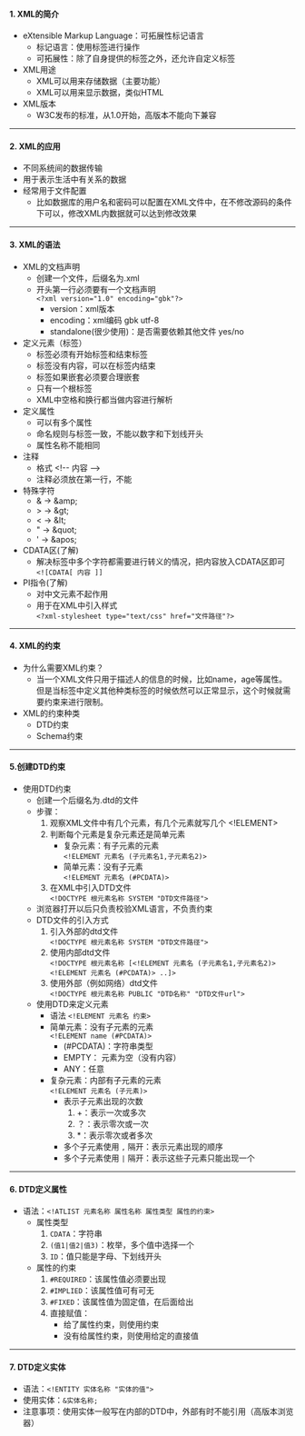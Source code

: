 #### 1. XML的简介
* eXtensible Markup Language：可拓展性标记语言
    - 标记语言：使用标签进行操作
    - 可拓展性：除了自身提供的标签之外，还允许自定义标签
* XML用途
    - XML可以用来存储数据（主要功能）
    - XML可以用来显示数据，类似HTML
* XML版本
    - W3C发布的标准，从1.0开始，高版本不能向下兼容
---     
#### 2. XML的应用   
* 不同系统间的数据传输
* 用于表示生活中有关系的数据
* 经常用于文件配置
    - 比如数据库的用户名和密码可以配置在XML文件中，在不修改源码的条件下可以，修改XML内数据就可以达到修改效果
---     
#### 3. XML的语法
* XML的文档声明
    - 创建一个文件，后缀名为.xml
    - 开头第一行必须要有一个文档声明
      <br>`<?xml version="1.0" encoding="gbk"?>`
        - version：xml版本
        - encoding：xml编码 gbk utf-8
        - standalone(很少使用)：是否需要依赖其他文件 yes/no
* 定义元素（标签）
    - 标签必须有开始标签和结束标签
    - 标签没有内容，可以在标签内结束
    - 标签如果嵌套必须要合理嵌套
    - 只有一个根标签
    - XML中空格和换行都当做内容进行解析
* 定义属性
    - 可以有多个属性
    - 命名规则与标签一致，不能以数字和下划线开头
    - 属性名称不能相同
* 注释
    - 格式 \<!-- 内容 -->
    - 注释必须放在第一行，不能
* 特殊字符
    - & -> \&amp;
    - \> -> \&gt;
    - < -> \&lt;
    - " -> \&quot;
    - ' -> \&apos;
* CDATA区(了解) 
    - 解决标签中多个字符都需要进行转义的情况，把内容放入CDATA区即可
    <br> `<![CDATA[ 内容 ]]`
* PI指令(了解)
    - 对中文元素不起作用
    - 用于在XML中引入样式
    <br>`<?xml-stylesheet type="text/css" href="文件路径"?>`
--- 
#### 4. XML的约束     
* 为什么需要XML约束？
    - 当一个XML文件只用于描述人的信息的时候，比如name，age等属性。
      但是当标签中定义其他种类标签的时候依然可以正常显示，这个时候就需要约束来进行限制。
* XML的约束种类
    - DTD约束
    - Schema约束
--- 
#### 5.创建DTD约束
* 使用DTD约束
    - 创建一个后缀名为.dtd的文件
    - 步骤：
        1. 观察XML文件中有几个元素，有几个元素就写几个 <!ELEMENT>
        2. 判断每个元素是复杂元素还是简单元素
             * 复杂元素：有子元素的元素
             <br>`<!ELEMENT 元素名 (子元素名1,子元素名2)>`
             * 简单元素：没有子元素
             <br>`<!ELEMENT 元素名 (#PCDATA)>`
        3. 在XML中引入DTD文件     
             `<!DOCTYPE 根元素名称 SYSTEM "DTD文件路径">`
    - 浏览器打开以后只负责校验XML语言，不负责约束    
    - DTD文件的引入方式
        1. 引入外部的dtd文件
        <br>`<!DOCTYPE 根元素名称 SYSTEM "DTD文件路径">`
        2. 使用内部dtd文件
        <br>`<!DOCTYPE 根元素名称 [<!ELEMENT 元素名 (子元素名1,子元素名2)> <!ELEMENT 元素名 (#PCDATA)> ..]>`
        3. 使用外部（例如网络）dtd文件
        <br>`<!DOCTYPE 根元素名称 PUBLIC "DTD名称" "DTD文件url">`
    - 使用DTD来定义元素
        * 语法 `<!ELEMENT 元素名 约束>`
        * 简单元素：没有子元素的元素
          <br>`<!ELEMENT name (#PCDATA)>`
          - (#PCDATA)：字符串类型
          - EMPTY： 元素为空（没有内容）
          - ANY：任意
        * 复杂元素：内部有子元素的元素
          <br>`<!ELEMENT 元素名 (子元素)>`
            - 表示子元素出现的次数
                1. +：表示一次或多次
                2. ？：表示零次或一次
                3. *：表示零次或者多次
            - 多个子元素使用 `,` 隔开：表示元素出现的顺序            
            - 多个子元素使用 `|` 隔开：表示这些子元素只能出现一个
---
#### 6. DTD定义属性
* 语法：`<!ATLIST 元素名称 属性名称 属性类型 属性的约束>`           
    - 属性类型
        1. `CDATA`：字符串
        2. `(值1|值2|值3)`：枚举，多个值中选择一个
        3. `ID`：值只能是字母、下划线开头
    - 属性的约束
        1. `#REQUIRED`：该属性值必须要出现
        2. `#IMPLIED`：该属性值可有可无
        3. `#FIXED`：该属性值为固定值，在后面给出
        4. 直接赋值： 
            - 给了属性约束，则使用约束
            - 没有给属性约束，则使用给定的直接值
---             
#### 7. DTD定义实体
* 语法：`<!ENTITY 实体名称 "实体的值">`
* 使用实体：`&实体名称;`  
* 注意事项：使用实体一般写在内部的DTD中，外部有时不能引用（高版本浏览器）
              